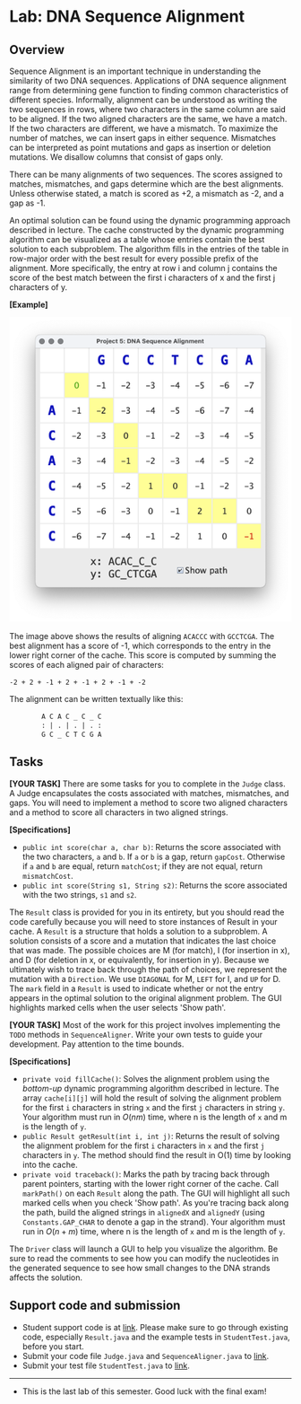 # Lab: DNA Sequence Alignment

## Overview

Sequence Alignment is an important technique in understanding the
similarity of two DNA sequences.  Applications of DNA sequence
alignment range from determining gene function to finding common
characteristics of different species. Informally, alignment can be
understood as writing the two sequences in rows, where two characters
in the same column are said to be aligned. If the two aligned
characters are the same, we have a match. If the two characters are
different, we have a mismatch.  To maximize the number of matches, we
can insert gaps in either sequence. Mismatches can be interpreted as
point mutations and gaps as insertion or deletion mutations. We
disallow columns that consist of gaps only.

There can be many alignments of two sequences. The scores assigned to
matches, mismatches, and gaps determine which are the best
alignments. Unless otherwise stated, a match is scored as +2, a
mismatch as -2, and a gap as -1.

An optimal solution can be found using the dynamic programming
approach described in lecture.  The cache constructed by the dynamic
programming algorithm can be visualized as a table whose entries
contain the best solution to each subproblem. The algorithm fills in
the entries of the table in row-major order with the best result for
every possible prefix of the alignment. More specifically, the entry
at row i and column j contains the score of the best match between the
first i characters of x and the first j characters of y.

**[Example]**

![](./assets/images/lab8/gui.png)

The image above shows the results of aligning `ACACCC` with `GCCTCGA`.
The best alignment has a score of -1, which corresponds to the entry
in the lower right corner of the cache. This score is computed by
summing the scores of each aligned pair of characters:

```
-2 + 2 + -1 + 2 + -1 + 2 + -1 + -2
```

The alignment can be written textually like this:

```
        A C A C _ C _ C
        : | . | . | . :
        G C _ C T C G A
```


## Tasks

**[YOUR TASK]** There are some tasks for you to complete in the `Judge` class. A Judge
encapsulates the costs associated with matches, mismatches, and
gaps. You will need to implement a method to score two aligned
characters and a method to score all characters in two aligned
strings.

**[Specifications]**
+ `public int score(char a, char b)`: Returns the score associated with the two characters, `a` and `b`.
    If `a` or `b` is a gap, return `gapCost`.
    Otherwise if `a` and `b` are equal, return `matchCost`;
    if they are not equal, return `mismatchCost`.
+ `public int score(String s1, String s2)`: Returns the score associated with the two strings, `s1` and `s2`.


The `Result` class is provided for you in its entirety, but you should
read the code carefully because you will need to store instances of
Result in your cache. A `Result` is a structure that holds a solution to
a subproblem. A solution consists of a score and a mutation that
indicates the last choice that was made.  The possible choices are M
(for match), I (for insertion in x), and D (for deletion in x, or
equivalently, for insertion in y). Because we ultimately wish to trace
back through the path of choices, we represent the mutation with a
`Direction`. We use `DIAGONAL` for M, `LEFT` for I, and `UP` for D. The
`mark` field in a `Result` is used to indicate whether or not the entry
appears in the optimal solution to the original alignment problem. The
GUI highlights marked cells when the user selects 'Show path'.

**[YOUR TASK]** Most of the work for this project involves implementing the
`TODO` methods in `SequenceAligner`. Write your own tests to guide your
development. Pay attention to the time bounds.

**[Specifications]**

+ `private void fillCache()`: Solves the alignment problem using the _bottom-up_
    dynamic programming algorithm described in lecture. The array `cache[i][j]`
    will hold the result of solving the alignment problem for the first `i` characters
    in string `x` and the first `j` characters in string `y`.
    Your algorithm must run in $O(n m)$ time, where n is the length of `x`
    and m is the length of `y`.
+ `public Result getResult(int i, int j)`: Returns the result of solving the alignment
    problem for the first `i` characters in `x` and the first `j` characters in `y`.
    The method should find the result in O(1) time by looking into the cache.
+ `private void traceback()`: Marks the path by tracing back through parent pointers, 
     starting with the lower right corner of the cache. Call `markPath()`
     on each `Result` along the path. The GUI will highlight all such marked cells
     when you check 'Show path'. As you're tracing back along the path, build
     the aligned strings in `alignedX` and `alignedY` (using `Constants.GAP_CHAR`
     to denote a gap in the strand).
     Your algorithm must run in $O(n + m)$ time, where n is the length of `x`
     and m is the length of `y`.

The `Driver` class will launch a GUI to help you visualize the
algorithm. Be sure to read the comments to see how you can modify the
nucleotides in the generated sequence to see how small changes to the
DNA strands affects the solution.


## Support code and submission

+ Student support code is at [link](https://github.com/IUDataStructuresCourse/dna-alignment-student-support-code).
  Please make sure to go through existing code, especially `Result.java` and the example tests
  in `StudentTest.java`, before you start.
+ Submit your code file `Judge.java` and `SequenceAligner.java` to
  [link](https://autograder.luddy.indiana.edu/web/project/926).
+ Submit your test file `StudentTest.java` to
  [link](https://autograder.luddy.indiana.edu/web/project/940).

-----------------

* This is the last lab of this semester. Good luck with the final exam!
